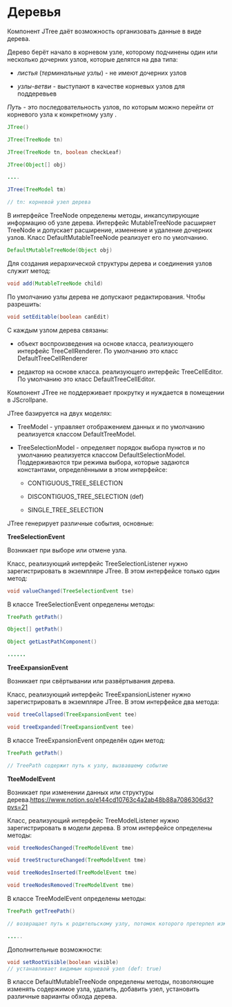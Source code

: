 # Деревья

Компонент JTree даёт возможность организовать данные в виде дерева.

Дерево берёт начало в корневом узле, которому подчинены один или несколько дочерних узлов, которые делятся на два типа:

- *листья* (*терминальные узлы*) - не имеют дочерних узлов

- *узлы-ветви* - выступают в качестве корневых узлов для поддеревьев

*Путь* - это последовательность узлов, по которым можно перейти от корневого узла к конкретному узлу .

```java
JTree()

JTree(TreeNode tn)

JTree(TreeNode tn, boolean checkLeaf)

JTree(Object[] obj)

....

JTree(TreeModel tm)

// tn: корневой узел дерева
```

В интерфейсе TreeNode определены методы, инкапсулирующие информацию об узле дерева. Интерфейс MutableTreeNode расширяет TreeNode и допускает расширение, изменение и удаление дочерних узлов. Класс DefaultMutableTreeNode реализует его по умолчанию.

```java
DefaultMutableTreeNode(Object obj)
```

Для создания иерархической структуры дерева и соединения узлов служит метод:

```java
void add(MutableTreeNode child)
```

По умолчанию узлы дерева не допускают редактирования. Чтобы разрешить:

```java
void setEditable(boolean canEdit)
```

С каждым узлом дерева связаны:

- объект воспроизведения на основе класса, реализующего интерфейс TreeCellRenderer. По умолчанию это класс DefaultTreeCellRenderer

- редактор на основе класса. реализующего интерфейс TreeCellEditor. По умолчанию это класс DefaultTreeCellEditor.

Компонент JTree не поддерживает прокрутку и нуждается в помещении в JScrollpane.

JTree базируется на двух моделях:

- TreeModel - управляет отображением данных и по умолчанию реализуется классом DefaultTreeModel.

- TreeSelectionModel - определяет порядок выбора пунктов и по умолчанию реализуется классом DefaultSelectionModel. Поддерживаются три режима выбора, которые задаются константами, определёнными в этом интерфейсе:

    - CONTIGUOUS_TREE_SELECTION

    - DISCONTIGUOS_TREE_SELECTION (def)

    - SINGLE_TREE_SELECTION
    

JTree генерирует различные события, основные: 

**TreeSelectionEvent** 

Возникает при выборе или отмене узла.

Класс, реализующий интерфейс TreeSelectionListener нужно зарегистрировать в экземпляре JTree. В этом интерфейсе только один метод:

```java
void valueChanged(TreeSelectionEvent tse)
```

В классе TreeSelectionEvent определены методы:

```java
TreePath getPath()

Object[] getPath()

Object getLastPathComponent()

......
```

**TreeExpansionEvent**

Возникает при свёртывании или развёртывания дерева.

Класс, реализующий интерфейс TreeExpansionListener нужно зарегистрировать в экземпляре JTree. В этом интерфейсе два метода:

```java
void treeCollapsed(TreeExpansionEvent tee)

void treeExpanded(TreeExpansionEvent tee)
```

В классе TreeExpansionEvent определён один метод:

```java
TreePath getPath()

// TreePath содержит путь к узлу, вызвавшему событие
```

**TteeModelEvent**

Возникает при изменении данных или структуры дерева.https://www.notion.so/e144cd10763c4a2ab48b88a7086306d3?pvs=21

Класс, реализующий интерфейс TreeModelListener нужно зарегистрировать в модели дерева. В этом интерфейсе определены методы:

```java
void treeNodesChanged(TreeModelEvent tme)

void treeStructureChanged(TreeModelEvent tme)

void treeNodesInserted(TreeModelEvent tme)

void treeNodesRemoved(TreeModelEvent tme)
```

В классе TreeModelEvent определены методы:

```java
TreePath getTreePath() 

// возвращает путь к родительскому узлу, потомок которого претерпел изменения

.....
```

Дополнительные возможности:

```java
void setRootVisible(boolean visible)
// устанавливает видимым корневой узел (def: true)

```

В классе DefaultMutableTreeNode определены методы, позволяющие изменять содержимое узла, удалить, добавить узел, установить различные варианты обхода дерева.